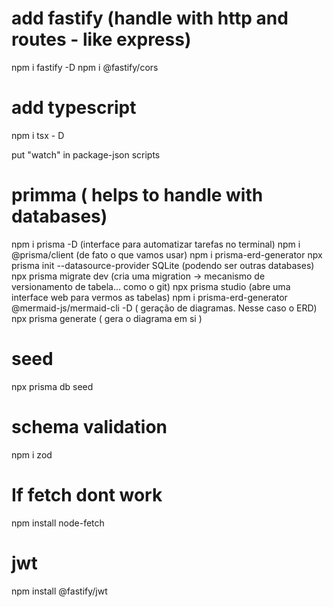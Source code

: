 # add fastify (handle with http and routes - like express)
npm i fastify -D
npm i @fastify/cors

# add typescript
npm i tsx - D

put "watch" in package-json scripts

# primma ( helps to handle with databases)
npm i prisma -D (interface para automatizar tarefas no terminal)
npm i @prisma/client (de fato o que vamos usar)
npm i prisma-erd-generator
npx prisma init --datasource-provider SQLite (podendo ser outras databases)
npx prisma migrate dev (cria uma migration -> mecanismo de versionamento de tabela... como o git)
npx prisma studio (abre uma interface web para vermos as tabelas)
npm i prisma-erd-generator @mermaid-js/mermaid-cli -D ( geração de diagramas. Nesse caso o ERD)
npx prisma generate ( gera o diagrama em si )

# seed
npx prisma db seed
# schema validation
npm i zod

# If fetch dont work
npm install node-fetch

# jwt
npm install @fastify/jwt
